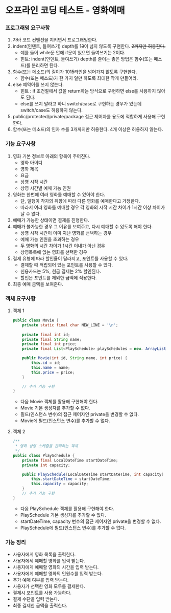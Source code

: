 오프라인 코딩 테스트 - 영화예매
==========================

### 프로그래밍 요구사항

1. 자바 코드 컨벤션을 지키면서 프로그래밍한다.
2. indent(인덴트, 들여쓰기) depth를 1~~3~~이 넘지 않도록 구현한다. ~~2까지만 허용한다.~~
    + 예를 들어 while문 안에 if문이 있으면 들여쓰기는 2이다. 
    + 힌트: indent(인덴트, 들여쓰기) depth를 줄이는 좋은 방법은 함수(또는 메소드)를 분리하면 된다.
3. 함수(또는 메소드)의 길이가 10~~15~~라인을 넘어가지 않도록 구현한다.
    + 함수(또는 메소드)가 한 가지 일만 하도록 최대한 작게 만들어라.
4. else 예약어를 쓰지 않는다.
    + 힌트 : if 조건절에서 값을 return하는 방식으로 구현하면 else를 사용하지 않아도 된다.
    + else를 쓰지 말라고 하니 switch/case로 구현하는 경우가 있는데 switch/case도 허용하지 않는다.
5. public/protected/private/package 접근 제어자를 용도에 적합하게 사용해 구현한다.
6. 함수(또는 메소드)의 인자 수를 3개까지만 허용한다. 4개 이상은 허용하지 않는다.

### 기능 요구사항

1. 영화 기본 정보로 아래의 항목이 주어진다.
    + 영화 아이디
    + 영화 제목
    + 요금
    + 상영 시작 시간
    + 상영 시간별 예매 가능 인원
2. 영화는 한번에 여러 영화를 예매할 수 있어야 한다.
    + 단, 일행이 각자의 취향에 따라 다른 영화를 예매한다고 가정한다.
    + 따라서 여러 영화를 예매할 경우 각 영화의 시작 시간 차이가 1시간 이상 차이가 날 수 없다.
3. 예매가 가능한 상태이면 결제를 진행한다.
4. 예매가 불가능한 경우 그 이유를 보여주고, 다시 예매할 수 있도록 해야 한다.
    + 상영 시작 시간이 이미 지난 영화를 선택하는 경우
    + 예매 가능 인원을 초과하는 경우
    + 두 영화의 시간 차이가 1시간 이내가 아닌 경우
    + 상영목록에 없는 영화를 선택한 경우
5. 결제 유형에 따라 할인율이 달라지고, 포인트를 사용할 수 있다.
    + 결제할 때 적립되어 있는 포인트를 사용할 수 있다.
    + 신용카드는 5%, 현금 결제는 2% 할인된다.
    + 할인은 포인트를 제외한 금액에 적용한다.
6. 최종 예매 금액을 보여준다.

### 객체 요구사항

1. 객체 1
    ```java
    public class Movie {
        private static final char NEW_LINE = '\n';
        
        private final int id;
        private final String name;
        private final int price;
        private final List<PlaySchedule> playSchedules = new. ArrayList<>();
 
        public Movie(int id, String name, int price) {
            this.id = id;
            this.name = name;
            this.price = price;
        }

        // 추가 기능 구현
    }
    ```
    + 다음 Movie 객체를 활용해 구현해야 한다.
    + Movie 기본 생성자를 추가할 수 없다.
    + 필드(인스턴스 변수)의 접근 제어자인 private을 변경할 수 없다.
    + Movie에 필드(인스턴스 변수)를 추가할 수 없다.

2. 객체 2
    ```java
    /**
     * 영화 상영 스케줄을 관리하는 객체
     */
    public class PlaySchedule {
        private final LocalDateTime startDateTime;
        private int capacity;
    
        public PlaySchedule(LocalDateTime startDateTime, int capacity) {
            this.startDateTime = startDateTime;
            this.capacity = capacity;
        }
        // 추가 기능 구현
    }
    ```
    + 다음 PlaySchedule 객체를 활용해 구현해야 한다.
    + PlaySchedule 기본 생성자를 추가할 수 없다.
    + startDateTime, capacity 변수의 접근 제어자인 private을 변경할 수 없다.
    + PlaySchedule에 필드(인스턴스 변수)를 추가할 수 없다.


### 기능 정리

+ 사용자에게 영화 목록을 출력한다.
+ 사용자에세 예매할 영화를 입력 받는다.
+ 사용자에게 예매할 영화의 시간을 입력 받는다.
+ 사용자에게 예매할 영화의 인원수를 입력 받는다.
+ 추가 예매 여부를 입력 받는다.
+ 사용자가 선택한 영화 모두를 결제한다.
+ 결제시 포인트를 사용 가능하다.
+ 결제 수단을 입력 받는다.
+ 최종 결제한 금액을 출력한다.
 